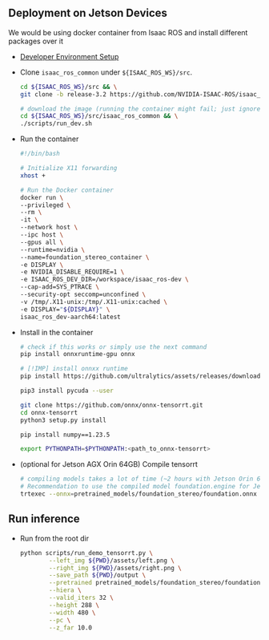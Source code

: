 ## Deployment on Jetson Devices
We would be using docker container from Isaac ROS and install different packages over it
* [Developer Environment Setup](https://nvidia-isaac-ros.github.io/getting_started/dev_env_setup.html)
* Clone ```isaac_ros_common``` under ```${ISAAC_ROS_WS}/src```. 

    ```bash
    cd ${ISAAC_ROS_WS}/src && \
    git clone -b release-3.2 https://github.com/NVIDIA-ISAAC-ROS/isaac_ros_common.git isaac_ros_common

    # download the image (running the container might fail; just ignore, we are using our own run script)
    cd ${ISAAC_ROS_WS}/src/isaac_ros_common && \
    ./scripts/run_dev.sh
    ```
* Run the container
    ```bash
    #!/bin/bash

    # Initialize X11 forwarding
    xhost +

    # Run the Docker container
    docker run \
    --privileged \
    --rm \
    -it \
    --network host \
    --ipc host \
    --gpus all \
    --runtime=nvidia \
    --name=foundation_stereo_container \
    -e DISPLAY \
    -e NVIDIA_DISABLE_REQUIRE=1 \
    -e ISAAC_ROS_DEV_DIR=/workspace/isaac_ros-dev \
    --cap-add=SYS_PTRACE \
    --security-opt seccomp=unconfined \
    -v /tmp/.X11-unix:/tmp/.X11-unix:cached \
    -e DISPLAY="${DISPLAY}" \
    isaac_ros_dev-aarch64:latest
    ```
* Install in the container
    ```bash
    # check if this works or simply use the next command 
    pip install onnxruntime-gpu onnx

    # [!IMP] install onnxx runtime 
    pip install https://github.com/ultralytics/assets/releases/download/v0.0.0/onnxruntime_gpu-1.20.0-cp310-cp310-linux_aarch64.whl

    pip3 install pycuda --user

    git clone https://github.com/onnx/onnx-tensorrt.git
    cd onnx-tensorrt
    python3 setup.py install

    pip install numpy==1.23.5
    
    export PYTHONPATH=$PYTHONPATH:<path_to_onnx-tensorrt>
    ```

* (optional for Jetson AGX Orin 64GB) Compile tensorrt
    ```bash
    # compiling models takes a lot of time (~2 hours with Jetson Orin 64GB)
    # Recommendation to use the compiled model foundation.engine for Jetson Orin 64GB instead of compiling
    trtexec --onnx=pretrained_models/foundation_stereo/foundation.onnx --verbose --saveEngine=pretrained_models/foundation_stereo/foundation.engine --fp16	
    ```

## Run inference
* Run from the root dir

    ```bash
    python scripts/run_demo_tensorrt.py \
            --left_img ${PWD}/assets/left.png \
            --right_img ${PWD}/assets/right.png \
            --save_path ${PWD}/output \
            --pretrained pretrained_models/foundation_stereo/foundation.engine \
            --hiera \
            --valid_iters 32 \
            --height 288 \
            --width 480 \
            --pc \
            --z_far 10.0
    ```
